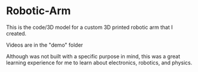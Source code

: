 # Robotic-Arm
This is the code/3D model for a custom 3D printed robotic arm that I created.

Videos are in the "demo" folder

Although was not built with a specific purpose in mind, this was a great learning experience for me to learn about electronics, robotics, and physics.
